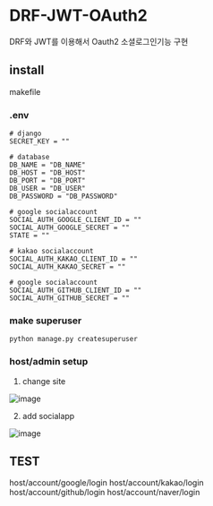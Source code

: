 # DRF-JWT-OAuth2

DRF와 JWT를 이용해서 Oauth2 소셜로그인기능 구현

## install

makefile

### .env
```
# django
SECRET_KEY = ""

# database
DB_NAME = "DB_NAME"
DB_HOST = "DB_HOST"
DB_PORT = "DB_PORT"
DB_USER = "DB_USER"
DB_PASSWORD = "DB_PASSWORD"

# google socialaccount
SOCIAL_AUTH_GOOGLE_CLIENT_ID = ""
SOCIAL_AUTH_GOOGLE_SECRET = ""
STATE = ""

# kakao socialaccount
SOCIAL_AUTH_KAKAO_CLIENT_ID = ""
SOCIAL_AUTH_KAKAO_SECRET = ""

# google socialaccount
SOCIAL_AUTH_GITHUB_CLIENT_ID = ""
SOCIAL_AUTH_GITHUB_SECRET = ""
```

### make superuser
```
python manage.py createsuperuser
```

### host/admin setup
1) change site

![image](https://user-images.githubusercontent.com/36651040/232979510-733aa08b-ec9d-4392-9a19-451e4fccf321.png)

2) add socialapp

![image](https://user-images.githubusercontent.com/36651040/232979667-bab87691-04a9-41f8-9469-902c9b6742a3.png)




## TEST
host/account/google/login
host/account/kakao/login
host/account/github/login
host/account/naver/login





